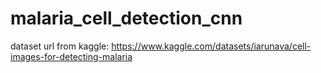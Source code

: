 # malaria_cell_detection_cnn
dataset url from kaggle:
https://www.kaggle.com/datasets/iarunava/cell-images-for-detecting-malaria
